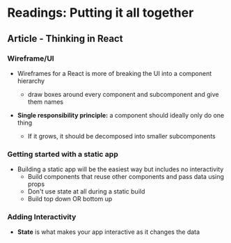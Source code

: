 # Readings: Putting it all together

## Article - Thinking in React

### Wireframe/UI

- Wireframes for a React is more of breaking the UI into a component hierarchy
  - draw boxes around every component and subcomponent and give them names

- **Single responsibility principle:** a component should ideally only do one thing
  - If it grows, it should be decomposed into smaller subcomponents

### Getting started with a static app

- Building a static app will be the easiest way but includes no interactivity
  - Build components that reuse other components and pass data using props
  - Don't use state at all during a static build
  - Build top down OR bottom up

### Adding Interactivity

- **State** is what makes your app interactive as it changes the data
